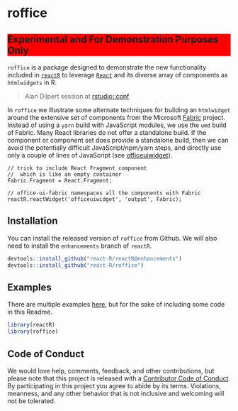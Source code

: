 # roffice

<h2 style="background-color:red;">Experimental and For Demonstration Purposes Only</h2>

`roffice` is a package designed to demonstrate the new functionality included in [`reactR`](https://github.com/react-R/reactR) to leverage [`React`](https://reactjs.org/) and its diverse array of components as `htmlwidgets` in R.

> Alan Dilpert session at [rstudio::conf](http://www.cvent.com/events/rstudio-conf-austin/agenda-dd6d75526f3c4554b67c4de32aeffb47.aspx)

In `roffice` we illustrate some alternate techniques for building an `htmlwidget` around the extensive set of components from the Microsoft [Fabric](https://developer.microsoft.com/en-us/fabric) project.  Instead of using a `yarn` build with JavaScript modules, we use the `umd` build of Fabric.  Many React libraries do not offer a standalone build.  If the component or component set does provide a standalone build, then we can avoid the potentially difficult JavaScript/npm/yarn steps, and directly use only a couple of lines of JavaScript (see [officeuiwidget](https://github.com/react-R/roffice/blob/master/inst/htmlwidgets/officeuiwidget.js)).

```
// trick to include React Fragment component
//  which is like an empty container
Fabric.Fragment = React.Fragment;

// office-ui-fabric namespaces all the components with Fabric
reactR.reactWidget('officeuiwidget', 'output', Fabric);
```

## Installation

You can install the released version of `roffice` from Github.  We will also need to install the `enhancements` branch of `reactR`.

``` r
devtools::install_github("react-R/reactR@enhancements")
devtools::install_github("react-R/roffice")
```

## Examples

There are multiple examples [here](https://github.com/react-R/roffice/tree/master/inst/examples), but for the sake of including some code in this Readme.

``` r
library(reactR)
library(roffice)
```

## Code of Conduct

We would love help, comments, feedback, and other contributions, but please note that this project is released with a [Contributor Code of Conduct](CODE_OF_CONDUCT.md).  By participating in this project you agree to abide by its terms.  Violations, meanness, and any other behavior that is not inclusive and welcoming will not be tolerated.
